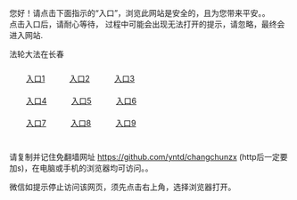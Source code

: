 您好！请点击下面指示的“入口”，浏览此网站是安全的，且为您带来平安。。 <br/>
点击入口后，请耐心等待， 过程中可能会出现无法打开的提示，请忽略，最终会进入网站. </br>

法轮大法在长春<br/>
<div style="padding:10px"><a style="margin:20px" target="_blank" href="https://d3kmvljd10efcw.cloudfront.net/2Qpsp?ahkvhprd" id="ccLink1" rel="nofollow">入口1</a> <a target="_blank" style="margin:20px" href="https://d3no7x09n682t1.cloudfront.net/2Qpsp?zrwdyujx" id="ccLink2" rel="nofollow">入口2</a> <a style="margin:20px" target="_blank" href="https://d2dpbd1y1b282s.cloudfront.net/2Qpsp?iukts" id="ccLink3" rel="nofollow">入口3</a></div>

<div style="padding:10px" ><a style="margin:20px" target="_blank" href="https://d3kmvljd10efcw.cloudfront.net/2Qpsp?ahkvhprd" id="ccLink4" rel="nofollow">入口4</a> <a style="margin:20px" href="https://d3no7x09n682t1.cloudfront.net/2Qpsp?zrwdyujx" target="_blank" id="ccLink5" rel="nofollow">入口5</a> <a style="margin:20px" href="https://d2dpbd1y1b282s.cloudfront.net/2Qpsp?iukts" target="_blank" id="ccLink6" rel="nofollow">入口6</a></div>

<div style="padding:10px"><a style="margin:20px" target="_blank" href="https://d3kmvljd10efcw.cloudfront.net/2Qpsp?ahkvhprd" id="ccLink7" rel="nofollow">入口7</a> <a style="margin:20px" href="https://d3no7x09n682t1.cloudfront.net/2Qpsp?zrwdyujx" target="_blank" id="ccLink8" rel="nofollow">入口8</a> <a style="margin:20px" target="_blank" href="https://d2dpbd1y1b282s.cloudfront.net/2Qpsp?iukts" id="ccLink9" rel="nofollow">入口9</a></div>

<br/>



请复制并记住免翻墙网址 https://github.com/yntd/changchunzx (http后一定要加s)，在电脑或手机的浏览器均可访问。。<br/>

微信如提示停止访问该网页，须先点击右上角，选择浏览器打开。
